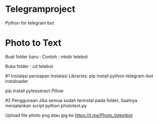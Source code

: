# Telegramproject
Python for telegram bot

# Photo to Text

Buat folder baru :
Contoh : mkdir telebot

Buka folder : cd telebot

#1 Instalasi persiapan
Instalasi Libraries:
pip install python-telegram-bot instaloader

pip install pytesseract Pillow

#2 Penggunaan
Jika semua sudah terinstal pada folder,
Saatnya menjalankan script
python phototext.py

Upload file photo png atau jpg ke https://t.me/Photo_totextbot
